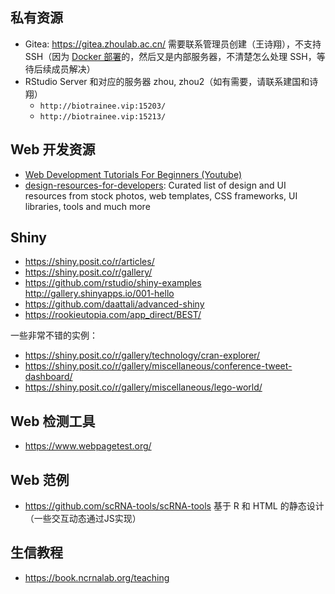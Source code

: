 ## 私有资源

- Gitea: https://gitea.zhoulab.ac.cn/ 需要联系管理员创建（王诗翔），不支持 SSH（因为 [Docker 部署](https://docs.gitea.com/installation/install-with-docker)的，然后又是内部服务器，不清楚怎么处理 SSH，等待后续成员解决）
- RStudio Server 和对应的服务器 zhou, zhou2（如有需要，请联系建国和诗翔）
  - `http://biotrainee.vip:15203/`
  - `http://biotrainee.vip:15213/`

## Web 开发资源

- [Web Development Tutorials For Beginners (Youtube)](https://www.youtube.com/playlist?list=PLoYCgNOIyGAB_8_iq1cL8MVeun7cB6eNc)
- [design-resources-for-developers](https://github.com/bradtraversy/design-resources-for-developers): Curated list of design and UI resources from stock photos, web templates, CSS frameworks, UI libraries, tools and much more

## Shiny

- https://shiny.posit.co/r/articles/
- https://shiny.posit.co/r/gallery/
- https://github.com/rstudio/shiny-examples http://gallery.shinyapps.io/001-hello
- https://github.com/daattali/advanced-shiny
- https://rookieutopia.com/app_direct/BEST/

一些非常不错的实例：

- https://shiny.posit.co/r/gallery/technology/cran-explorer/
- https://shiny.posit.co/r/gallery/miscellaneous/conference-tweet-dashboard/
- https://shiny.posit.co/r/gallery/miscellaneous/lego-world/

## Web 检测工具

- https://www.webpagetest.org/

## Web 范例

- https://github.com/scRNA-tools/scRNA-tools 基于 R 和 HTML 的静态设计（一些交互动态通过JS实现）

## 生信教程

- https://book.ncrnalab.org/teaching